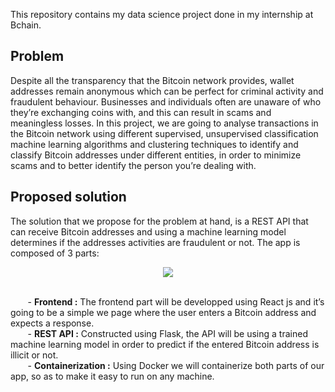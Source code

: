 This repository contains my data science project done in my internship at Bchain.

Problem
-------------------------------------------------------------------------
Despite all the transparency that the Bitcoin network provides, wallet addresses remain
anonymous which can be perfect for criminal activity and fraudulent behaviour. Businesses
and individuals often are unaware of who they’re exchanging coins with, and this can result
in scams and meaningless losses. In this project, we are going to analyse transactions in
the Bitcoin network using different supervised, unsupervised classification machine learning
algorithms and clustering techniques to identify and classify Bitcoin addresses under different
entities, in order to minimize scams and to better identify the person you’re dealing with.

Proposed solution
-------------------------------------------------------------------------
The solution that we propose for the problem at hand, is a REST API that can receive
Bitcoin addresses and using a machine learning model determines if the addresses activities
are fraudulent or not. The app is composed of 3 parts:
<p align="center">
  <img src="https://user-images.githubusercontent.com/58670521/193467827-fbcf942c-661e-45c4-b7b5-a9a0a703be9e.jpg">
</p>
<br/>
&nbsp;&nbsp;&nbsp;&nbsp;&nbsp;&nbsp;&nbsp;- <b>Frontend :</b> The frontend part will be developped using React js and it’s going to be
a simple we page where the user enters a Bitcoin address and expects a response.<br/>
&nbsp;&nbsp;&nbsp;&nbsp;&nbsp;&nbsp;&nbsp;- <b>REST API :</b> Constructed using Flask, the API will be using a trained machine learning
model in order to predict if the entered Bitcoin address is illicit or not.<br/>
&nbsp;&nbsp;&nbsp;&nbsp;&nbsp;&nbsp;&nbsp;- <b>Containerization :</b> Using Docker we will containerize both parts of our app, so as to
make it easy to run on any machine.<br/>
